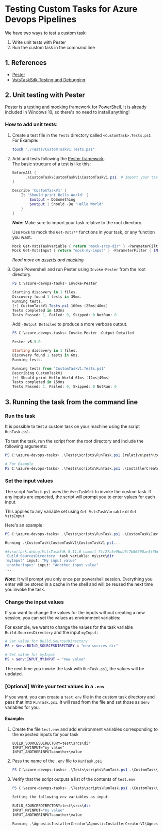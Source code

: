 
# Testing Custom Tasks for Azure Devops Pipelines

We have two ways to test a custom task:
1. Write unit tests with Pester
2. Run the custom task in the command line


## 1. References

* [Pester](https://pester.dev/)
* [VstsTaskSdk Testing and Debugging](powershell/Docs/TestingAndDebugging.md)

## 2. Unit testing with Pester

Pester is a testing and mocking framework for PowerShell. It is already included in Windows 10, so there's no need to install anything!

### How to add unit tests:

1. Create a test file in the `Tests` directory called `<CustomTask>.Tests.ps1`  
    For Example:

    ```bash
    touch "./Tests/CustomTaskV1.Tests.ps1"
    ```

2. Add unit tests following the [Pester framework](https://pester.dev/docs/quick-start#creating-a-pester-test).  
    The basic structure of a test is like this:
    ```powershell
    BeforeAll {
        . .\CustomTask\CustomTaskV1\CustomTaskV1.ps1  # Import your task
    }

    Describe 'CustomTaskV1' { 
        It 'Should print Hello World' {
            $output = DoSomething
            $output | Should -Be "Hello World"
        }
    }
    ```
    ***Note***: Make sure to import your task relative to the root directory.

    Use `Mock` to mock the `Get-Vsts**` functions in your task, or any function you want.
    ```powershell
    Mock Get-VstsTaskVariable { return "mock-srcs-dir" } -ParameterFilter { $Name -eq "Build.SourcesDirectory" }
    Mock Get-VstsInput { return "mock-my-input" } -ParameterFilter { $Name -eq "myInput" }
    ```

    *Read more on [asserts](https://pester.dev/docs/assertions/) and [mocking](https://pester.dev/docs/usage/mocking)*

3. Open Powershell and run Pester using `Invoke-Pester` from the root directory.

    ```powershell
    PS C:\azure-devops-tasks> Invoke-Pester

    Starting discovery in 1 files.
    Discovery found 1 tests in 39ms.
    Running tests.
    [+] CustomTaskV1.Tests.ps1 100ms (25ms|40ms)
    Tests completed in 103ms
    Tests Passed: 1, Failed: 0, Skipped: 0 NotRun: 0
    ```
    Add `-Output Detailed` to produce a more verbose output.
    ```powershell
    PS C:\azure-devops-tasks> Invoke-Pester -Output Detailed

    Pester v5.5.0

    Starting discovery in 1 files.
    Discovery found 1 tests in 6ms.
    Running tests.

    Running tests from 'CustomTaskV1.Tests.ps1'
    Describing CustomTaskV1
    [+] Should print Hello World 61ms (12ms|49ms)
    Tests completed in 159ms
    Tests Passed: 1, Failed: 0, Skipped: 0 NotRun: 0
    ```

## 3. Running the task from the command line

### Run the task

It is possible to test a custom task on your machine using the script `RunTask.ps1`.

To test the task, run the script from the root directory and include the following arguments:

```powershell
PS C:\azure-devops-tasks> .\Tests\scripts\RunTask.ps1 [relative\path\to\parent\folder] [TaskFileName]

# For Example
PS C:\azure-devops-tasks> .\Tests\scripts\RunTask.ps1 .\InstallerCreator\InstallerCreatorV4 InstallerCreatorV4.ps1
```

### Set the input values

The script `RunTask.ps1` uses the `VstsTaskSdk` to invoke the custom task. If any inputs are expected, the script will prompt you to enter values for each input.  

This applies to any variable set using `Get-VstsTaskVariable` or `Get-VstsInput`

Here's an example:
```powershell
PS C:\azure-devops-tasks> .\Tests\scripts\RunTask.ps1 .\CustomTask\CustomTaskV1 CustomTaskV1.ps1

Running .\CustomTask\CustomTaskV1\CustomTaskV1.ps1...

##vso[task.debug]VstsTaskSdk 0.11.0 commit 7ff27a3e0bdd6f7b06690ae5f5b63cb84d0f23f4
'Build.SourcesDirectory' task variable: my\src\dir
'myInput' input: "My input value"
'anotherInput' input: "Another input value"
...
```


***Note***: It will prompt you only once per powershell session. Everything you enter will be stored in a cache in the shell and will be reused the next time you invoke the task.

### Change the input values

If you want to change the values for the inputs without creating a new session, you can set the values as environment variables:

For example, we want to change the values for the task variable `Build.SourcesDirectory` and the input `myInput`:
```powershell
# Set value for Build.SourcesDirectory
PS > $env:BUILD_SOURCESDIRECTORY = "new sources dir"

# Set value for myInput
PS > $env:INPUT_MYINPUT = "new value"
```

The next time you invoke the task with `RunTask.ps1`, the values will be updated.

### [Optional] Write your test values in a `.env`

If you want, you can create a `test.env` file in the custom task directory and pass that into `RunTask.ps1`. It will read from the file and set those as `$env` variables for you.

#### Example:

1. Create the file `test.env` and add environment variables corresponding to the expected inputs for your task
    ```
    BUILD_SOURCESDIRECTORY=test\srcs\dir
    INPUT_MYINPUT="my value"
    INPUT_ANOTHERINPUT=another\value
    ```

2. Pass the name of the `.env` file to `RunTask.ps1`
    ```powershell
    PS C:\azure-devops-tasks> .\Tests\scripts\RunTask.ps1 .\CustomTask\CustomTaskV1 CustomTaskV1.ps1 test.env
    ```
3. Verify that the script outputs a list of the contents of `test.env`

    ```powershell
    PS C:\azure-devops-tasks> .\Tests\scripts\RunTask.ps1 .\CustomTask\CustomTaskV1 CustomTaskV1.ps1 test.env

    Setting the following env variables as input:

    BUILD_SOURCESDIRECTORY=test\srcs\dir
    INPUT_MYINPUT="my value"
    INPUT_ANOTHERINPUT=another\value

    Running .\AgnosticInstallerCreator\AgnosticInstallerCreatorV1\AgnosticInstallerCreator.ps1...
    ```